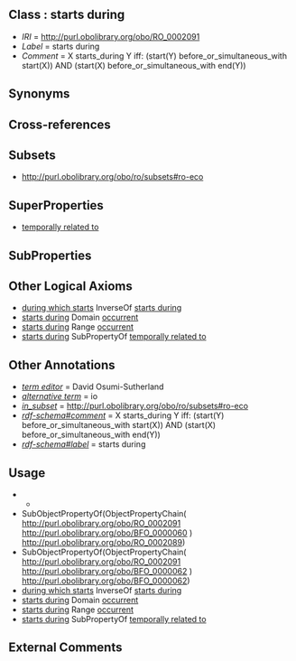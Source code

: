
## Class : starts during

 * *IRI* = http://purl.obolibrary.org/obo/RO_0002091
 * *Label* = starts during
 * *Comment* = X starts_during Y iff: (start(Y) before_or_simultaneous_with start(X)) AND (start(X) before_or_simultaneous_with end(Y))

## Synonyms


## Cross-references


## Subsets

 * http://purl.obolibrary.org/obo/ro/subsets#ro-eco

## SuperProperties

 * [temporally related to](../../RO/22/RO_0002222.md)

## SubProperties


## Other Logical Axioms

 * [during which starts](../../RO/88/RO_0002088.md) InverseOf [starts during](../../RO/91/RO_0002091.md)
 * [starts during](../../RO/91/RO_0002091.md) Domain [occurrent](../../BFO/03/BFO_0000003.md)
 * [starts during](../../RO/91/RO_0002091.md) Range [occurrent](../../BFO/03/BFO_0000003.md)
 * [starts during](../../RO/91/RO_0002091.md) SubPropertyOf [temporally related to](../../RO/22/RO_0002222.md)

## Other Annotations

 * *[term editor](../../IAO/17/IAO_0000117.md)* = David Osumi-Sutherland
 * *[alternative term](../../IAO/18/IAO_0000118.md)* = io
 * *[in_subset](../../et/oboInOwl#inSubset.md)* = http://purl.obolibrary.org/obo/ro/subsets#ro-eco
 * *[rdf-schema#comment](../../nt/rdf-schema#comment.md)* = X starts_during Y iff: (start(Y) before_or_simultaneous_with start(X)) AND (start(X) before_or_simultaneous_with end(Y))
 * *[rdf-schema#label](../../el/rdf-schema#label.md)* = starts during

## Usage

 * -
 * SubObjectPropertyOf(ObjectPropertyChain( <http://purl.obolibrary.org/obo/RO_0002091> <http://purl.obolibrary.org/obo/BFO_0000060> ) <http://purl.obolibrary.org/obo/RO_0002089>)
 * SubObjectPropertyOf(ObjectPropertyChain( <http://purl.obolibrary.org/obo/RO_0002091> <http://purl.obolibrary.org/obo/BFO_0000062> ) <http://purl.obolibrary.org/obo/BFO_0000062>)
 * [during which starts](../../RO/88/RO_0002088.md) InverseOf [starts during](../../RO/91/RO_0002091.md)
 * [starts during](../../RO/91/RO_0002091.md) Domain [occurrent](../../BFO/03/BFO_0000003.md)
 * [starts during](../../RO/91/RO_0002091.md) Range [occurrent](../../BFO/03/BFO_0000003.md)
 * [starts during](../../RO/91/RO_0002091.md) SubPropertyOf [temporally related to](../../RO/22/RO_0002222.md)

## External Comments

